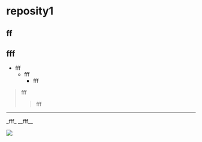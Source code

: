 # reposity1
## ff
## fff
* fff
  + fff
    - fff

> fff
>> fff

<hr/>
_fff_
__fff__

<a href = "https://youtu.be/HP4kVAiQLEw"><img src="https://img.shields.io/badge/Velog-3DDC84?style=flat-square&logo=Blogger&logoColor=white"/></a>
